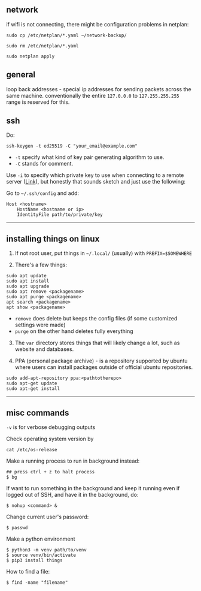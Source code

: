## network

if wifi is not connecting, there might be configuration problems in netplan: 
```
sudo cp /etc/netplan/*.yaml ~/network-backup/

sudo rm /etc/netplan/*.yaml

sudo netplan apply
```

## general

loop back addresses - special ip addresses for sending packets across the same machine. conventionally the entire `127.0.0.0` to `127.255.255.255` range is reserved for this. 
## ssh

Do:
```
ssh-keygen -t ed25519 -C "your_email@example.com"
```

- `-t` specify what kind of key pair generating algorithm to use. 
- `-C` stands for comment. 

Use `-i` to specify which private key to use when connecting to a remote server ([Link](https://serverfault.com/questions/295768/how-do-i-connect-to-ssh-with-a-different-public-key)), but honestly that sounds sketch and just use the following:

Go to `~/.ssh/config` and add:
```
Host <hostname>
	HostName <hostname or ip>
	IdentityFile path/to/private/key
```

---
## installing things on linux

1. If not root user, put things in `~/.local/` (usually) with `PREFIX=$SOMEWHERE`

2. There's a few things:
```
sudo apt update
sudo apt install
sudo apt upgrade
sudo apt remove <packagename>
sudo apt purge <packagename>
apt search <packagename>
apt show <packagename>
```

- `remove` does delete but keeps the config files (if some customized settings were made)
- `purge` on the other hand deletes fully everything 

3. The `var` directory stores things that will likely change a lot, such as website and databases. 

4. PPA (personal package archive) - is a repository supported by ubuntu where users can install packages outside of official ubuntu repositories. 
```
sudo add-apt-repository ppa:<pathtotherepo>
sudo apt-get update
sudo apt-get install
```

---
## misc commands

`-v` is for verbose debugging outputs

Check operating system version by
```
cat /etc/os-release
```

Make a running process to run in background instead:
```
## press ctrl + z to halt process
$ bg
```

If want to run something in the background and keep it running even if logged out of SSH, and have it in the background, do:
```
$ nohup <command> &
```

Change current user's password:
```
$ passwd
```

Make a python environment
```
$ python3 -m venv path/to/venv
$ source venv/bin/activate
$ pip3 install things
```

How to find a file:
```
$ find -name "filename"
```